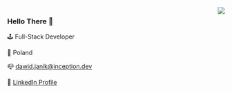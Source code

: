 
<img align="right" src="https://github-readme-stats.vercel.app/api?username=TheDoctor0&count_private=true&show_icons=true&text_color=718096&bg_color=ffffff" />

### Hello There :wave:
 
:joystick: Full-Stack Developer

:triangular_flag_on_post: Poland

:mailbox_closed: dawid.janik@inception.dev

:mag_right: [LinkedIn Profile](https://www.linkedin.com/in/dawid-janik/)
